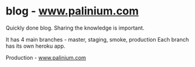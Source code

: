 blog - www.palinium.com
=======================

Quickly done blog. Sharing the knowledge is important.

It has 4 main branches - master, staging, smoke, production
Each branch has its own heroku app.

Production - www.palinium.com
